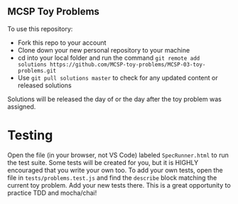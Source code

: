 ## MCSP Toy Problems

To use this repository:
- Fork this repo to your account
- Clone down your new personal repository to your machine
- cd into your local folder and run the command `git remote add solutions https://github.com/MCSP-toy-problems/MCSP-03-toy-problems.git`
- Use `git pull solutions master` to check for any updated content or released solutions

Solutions will be released the day of or the day after the toy problem was assigned.

# Testing
Open the file (in your browser, not VS Code) labeled `SpecRunner.html` to run the test suite. 
Some tests will be created for you, but it is HIGHLY encouraged that you write your own too.
To add your own tests, open the file in `tests/problems.test.js` and find the `describe` block 
matching the current toy problem. Add your new tests there. This is a great opportunity to practice
TDD and mocha/chai!

